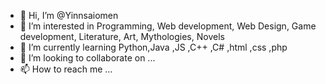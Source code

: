 - 👋 Hi, I’m @Yinnsaiomen
- 👀 I’m interested in Programming, Web development, Web Design, Game development, Literature, Art, Mythologies, Novels
- 🌱 I’m currently learning Python,Java ,JS ,C++ ,C# ,html ,css ,php
- 💞️ I’m looking to collaborate on ...
- 📫 How to reach me ...

<!---
Yinnsaiomen/Yinnsaiomen is a ✨ special ✨ repository because its `README.md` (this file) appears on your GitHub profile.
You can click the Preview link to take a look at your changes.
--->
